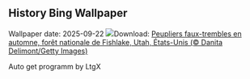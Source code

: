 ## History Bing Wallpaper
Wallpaper date: 2025-09-22
![](https://www.bing.com/th?id=OHR.AspenEquinox_FR-FR4843698159_UHD.jpg&w=1000)Download: [Peupliers faux-trembles en automne, forêt nationale de Fishlake, Utah, États-Unis (© Danita Delimont/Getty Images)](https://www.bing.com/th?id=OHR.AspenEquinox_FR-FR4843698159_UHD.jpg)

Auto get programm by LtgX
